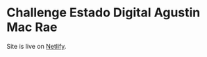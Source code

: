 # Challenge Estado Digital Agustin Mac Rae

Site is live on  [Netlify]([https://github.com/facebook/create-react-app](https://628bb70f392ea1008a6004bb--charming-jelly-627170.netlify.app/)).
